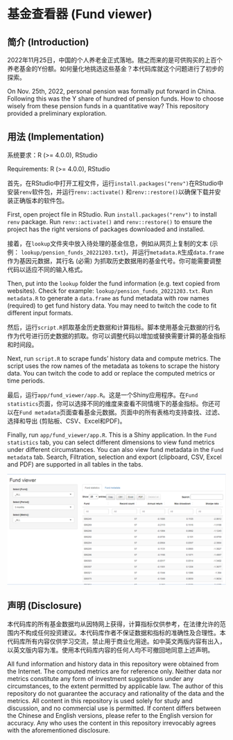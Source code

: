 基金查看器 (Fund viewer)
================

## 简介 (Introduction)

2022年11月25日，中国的个人养老金正式落地。随之而来的是可供购买的上百个养老基金的Y份额。如何量化地挑选这些基金？本代码库就这个问题进行了初步的探索。

On Nov. 25th, 2022, personal pension was formally put forward in China.
Following this was the Y share of hundred of pension funds. How to
choose wisely from these pension funds in a quantitative way? This
repository provided a preliminary exploration.

## 用法 (Implementation)

系统要求：R (\>= 4.0.0), RStudio

Requirements: R (\>= 4.0.0), RStudio

首先，在RStudio中打开工程文件，运行`install.packages("renv")`在RStudio中安装`renv`软件包，并运行`renv::activate()`
和`renv::restore()`以确保下载并安装正确版本的软件包。

First, open project file in RStudio. Run `install.packages("renv")` to
install `renv` package. Run `renv::activate()` and `renv::restore()` to
ensure the project has the right versions of packages downloaded and
installed.

接着，在`lookup`文件夹中放入待处理的基金信息，例如从网页上复制的文本
(示例：
`lookup/pension_funds_20221203.txt`)，并运行`metadata.R`生成`data.frame`作为基因元数据，其行名
(必需)
为抓取历史数据用的基金代号。你可能需要调整代码以适应不同的输入格式。

Then, put into the `lookup` folder the fund information (e.g. text
copied from websites). Check for example:
`lookup/pension_funds_20221203.txt`. Run `metadata.R` to generate a
`data.frame` as fund metadata with row names (required) to get fund
history data. You may need to twitch the code to fit different input
formats.

然后，运行`script.R`抓取基金历史数据和计算指标。脚本使用基金元数据的行名作为代号进行历史数据的抓取。你可以调整代码以增加或替换需要计算的基金指标和时间段。

Next, run `script.R` to scrape funds’ history data and compute metrics.
The script uses the row names of the metadata as tokens to scrape the
history data. You can twitch the code to add or replace the computed
metrics or time periods.

最后，运行`app/fund_viewer/app.R`。这是一个Shiny应用程序。在`Fund statistics`页面，你可以选择不同的维度来查看不同情境下的基金指标。你还可以在`Fund metadata`页面查看基金元数据。页面中的所有表格均支持查找、过滤、选择和导出
(剪贴板、CSV、Excel和PDF)。

Finally, run `app/fund_viewer/app.R`. This is a Shiny application. In
the `Fund statistics` tab, you can select different dimensions to view
fund metrics under different circumstances. You can also view fund
metadata in the `Fund metadata` tab. Search, Filtration, selection and
export (clipboard, CSV, Excel and PDF) are supported in all tables in
the tabs.

![](/app/fund_viewer/screenshot.png?raw=true)

## 声明 (Disclosure)

本代码库的所有基金数据均从因特网上获得，计算指标仅供参考，在法律允许的范围内不构成任何投资建议。本代码库作者不保证数据和指标的准确性及合理性。本代码库所有内容仅供学习交流，禁止用于商业化用途。如中英文两版内容有出入，以英文版内容为准。使用本代码库内容的任何人均不可撤回地同意上述声明。

All fund information and history data in this repository were obtained
from the Internet. The computed metrics are for reference only. Neither
data nor metrics constitute any form of investment suggestions under any
circumstances, to the extent permitted by applicable law. The author of
this repository do not guarantee the accuracy and rationality of the
data and the metrics. All content in this repository is used solely for
study and discussion, and no commercial use is permitted. If content
differs between the Chinese and English versions, please refer to the
English version for accuracy. Any who uses the content in this
repository irrevocably agrees with the aforementioned disclosure.

